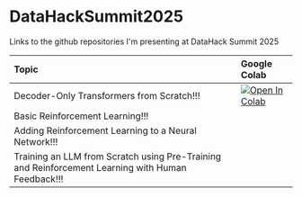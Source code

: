 # DataHackSummit2025

Links to the github repositories I'm presenting at DataHack Summit 2025

| Topic | Google Colab 
| :------ | :----------- 
| Decoder-Only Transformers from Scratch!!! | <a target="_blank" href="https://colab.research.google.com/github/StatQuest/decoder_transformer_from_scratch/blob/main/decoder_transformers_with_pytorch_and_lightning_v2.ipynb"><img src="https://colab.research.google.com/assets/colab-badge.svg" alt="Open In Colab"/></a> |
| Basic Reinforcement Learning!!! | |
| Adding Reinforcement Learning to a Neural Network!!! | |
| Training an LLM from Scratch using Pre-Training and Reinforcement Learning with Human Feedback!!! | |
